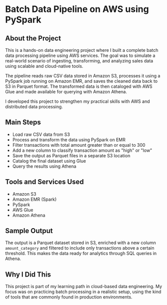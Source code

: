 
# Batch Data Pipeline on AWS using PySpark

## About the Project

This is a hands-on data engineering project where I built a complete batch data processing pipeline using AWS services. The goal was to simulate a real-world scenario of ingesting, transforming, and analyzing sales data using scalable and cloud-native tools.

The pipeline reads raw CSV data stored in Amazon S3, processes it using a PySpark job running on Amazon EMR, and saves the cleaned data back to S3 in Parquet format. The transformed data is then cataloged with AWS Glue and made available for querying with Amazon Athena.

I developed this project to strengthen my practical skills with AWS and distributed data processing.

## Main Steps

- Load raw CSV data from S3
- Process and transform the data using PySpark on EMR
- Filter transactions with total amount greater than or equal to 300
- Add a new column to classify transaction amount as "high" or "low"
- Save the output as Parquet files in a separate S3 location
- Catalog the final dataset using Glue
- Query the results using Athena

## Tools and Services Used

- Amazon S3
- Amazon EMR (Spark)
- PySpark
- AWS Glue
- Amazon Athena

## Sample Output

The output is a Parquet dataset stored in S3, enriched with a new column `amount_category` and filtered to include only transactions above a certain threshold. This makes the data ready for analytics through SQL queries in Athena.

## Why I Did This

This project is part of my learning path in cloud-based data engineering. My focus was on practicing batch processing in a realistic setup, using the kind of tools that are commonly found in production environments.

